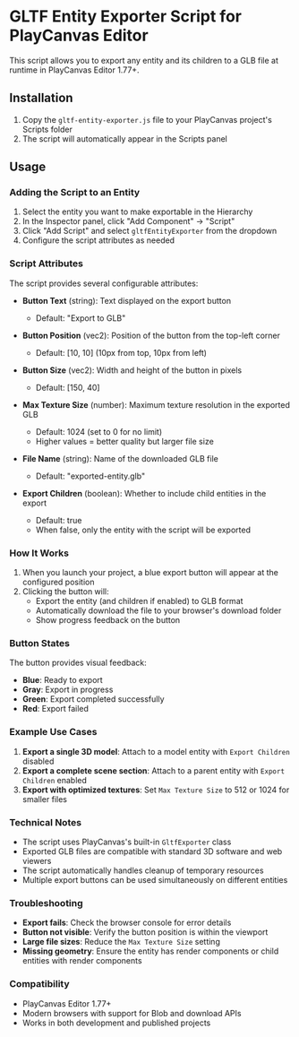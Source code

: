 # GLTF Entity Exporter Script for PlayCanvas Editor

This script allows you to export any entity and its children to a GLB file at runtime in PlayCanvas Editor 1.77+.

## Installation

1. Copy the `gltf-entity-exporter.js` file to your PlayCanvas project's Scripts folder
2. The script will automatically appear in the Scripts panel

## Usage

### Adding the Script to an Entity

1. Select the entity you want to make exportable in the Hierarchy
2. In the Inspector panel, click "Add Component" → "Script"
3. Click "Add Script" and select `gltfEntityExporter` from the dropdown
4. Configure the script attributes as needed

### Script Attributes

The script provides several configurable attributes:

- **Button Text** (string): Text displayed on the export button
  - Default: "Export to GLB"

- **Button Position** (vec2): Position of the button from the top-left corner
  - Default: [10, 10] (10px from top, 10px from left)

- **Button Size** (vec2): Width and height of the button in pixels
  - Default: [150, 40]

- **Max Texture Size** (number): Maximum texture resolution in the exported GLB
  - Default: 1024 (set to 0 for no limit)
  - Higher values = better quality but larger file size

- **File Name** (string): Name of the downloaded GLB file
  - Default: "exported-entity.glb"

- **Export Children** (boolean): Whether to include child entities in the export
  - Default: true
  - When false, only the entity with the script will be exported

### How It Works

1. When you launch your project, a blue export button will appear at the configured position
2. Clicking the button will:
   - Export the entity (and children if enabled) to GLB format
   - Automatically download the file to your browser's download folder
   - Show progress feedback on the button

### Button States

The button provides visual feedback:
- **Blue**: Ready to export
- **Gray**: Export in progress
- **Green**: Export completed successfully
- **Red**: Export failed

### Example Use Cases

1. **Export a single 3D model**: Attach to a model entity with `Export Children` disabled
2. **Export a complete scene section**: Attach to a parent entity with `Export Children` enabled
3. **Export with optimized textures**: Set `Max Texture Size` to 512 or 1024 for smaller files

### Technical Notes

- The script uses PlayCanvas's built-in `GltfExporter` class
- Exported GLB files are compatible with standard 3D software and web viewers
- The script automatically handles cleanup of temporary resources
- Multiple export buttons can be used simultaneously on different entities

### Troubleshooting

- **Export fails**: Check the browser console for error details
- **Button not visible**: Verify the button position is within the viewport
- **Large file sizes**: Reduce the `Max Texture Size` setting
- **Missing geometry**: Ensure the entity has render components or child entities with render components

### Compatibility

- PlayCanvas Editor 1.77+
- Modern browsers with support for Blob and download APIs
- Works in both development and published projects 